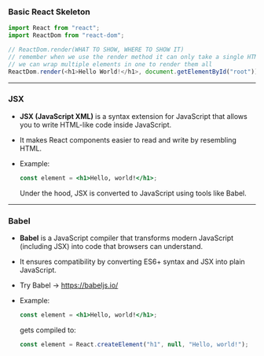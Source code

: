 ### Basic React Skeleton

```javascript
import React from "react";
import ReactDom from "react-dom";

// ReactDom.render(WHAT TO SHOW, WHERE TO SHOW IT)
// remember when we use the render method it can only take a single HTML element to render.
// we can wrap multiple elements in one to render them all
ReactDom.render(<h1>Hello World!</h1>, document.getElementById("root"));
```

---

### JSX
- **JSX (JavaScript XML)** is a syntax extension for JavaScript that allows you to write HTML-like code inside JavaScript.
- It makes React components easier to read and write by resembling HTML.
- Example:

  ```jsx
  const element = <h1>Hello, world!</h1>;
  ```
  Under the hood, JSX is converted to JavaScript using tools like Babel.

---

### Babel
- **Babel** is a JavaScript compiler that transforms modern JavaScript (including JSX) into code that browsers can understand.
- It ensures compatibility by converting ES6+ syntax and JSX into plain JavaScript.
- Try Babel -> https://babeljs.io/
- Example:

  ```jsx
  const element = <h1>Hello, world!</h1>;
  ```
  gets compiled to:

  ```javascript
  const element = React.createElement("h1", null, "Hello, world!");
  ```
